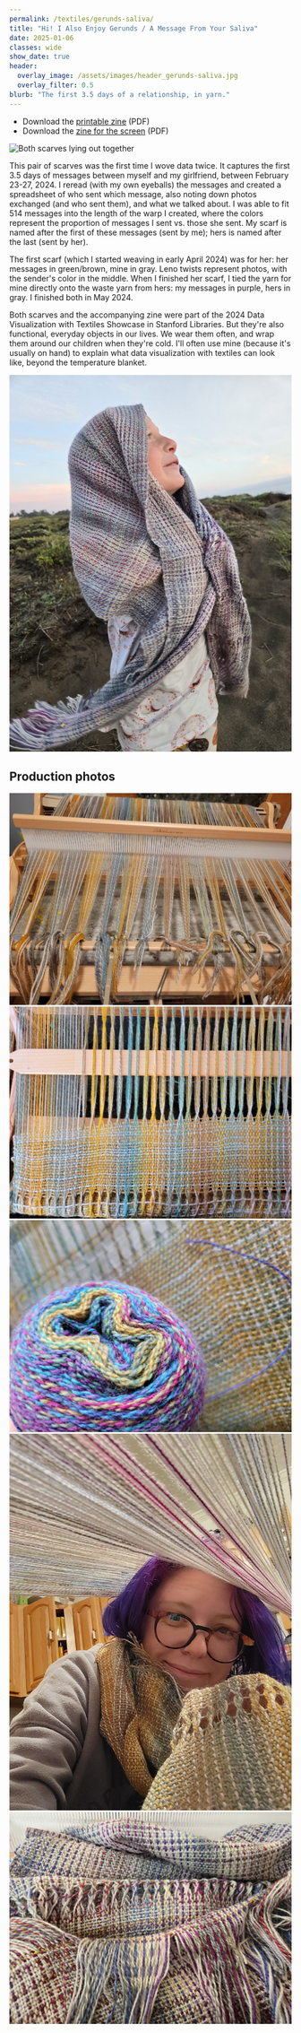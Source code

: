 ```yaml
---
permalink: /textiles/gerunds-saliva/
title: "Hi! I Also Enjoy Gerunds / A Message From Your Saliva"
date: 2025-01-06
classes: wide
show_date: true
header:
  overlay_image: /assets/images/header_gerunds-saliva.jpg
  overlay_filter: 0.5
blurb: "The first 3.5 days of a relationship, in yarn."
---
```


- Download the [printable zine](/assets/zines/gerunds-saliva-print.pdf) (PDF)
- Download the [zine for the screen](/assets/zines/gerunds-saliva-screen.pdf) (PDF)

![Both scarves lying out together](/assets/images/gerunds-saliva.jpg)

This pair of scarves was the first time I wove data twice. It captures the first 3.5 days of messages between myself and my girlfriend, between February 23-27, 2024. I reread (with my own eyeballs) the messages and created a spreadsheet of who sent which message, also noting down photos exchanged (and who sent them), and what we talked about. I was able to fit 514 messages into the length of the warp I created, where the colors represent the proportion of messages I sent vs. those she sent. My scarf is named after the first of these messages (sent by me); hers is named after the last (sent by her).

The first scarf (which I started weaving in early April 2024) was for her: her messages in green/brown, mine in gray. Leno twists represent photos, with the sender's color in the middle. When I finished her scarf, I tied the yarn for mine directly onto the waste yarn from hers: my messages in purple, hers in gray. I finished both in May 2024.

Both scarves and the accompanying zine were part of the 2024 Data Visualization with Textiles Showcase in Stanford Libraries. But they're also functional, everyday objects in our lives. We wear them often, and wrap them around our children when they're cold. I'll often use mine (because it's usually on hand) to explain what data visualization with textiles can look like, beyond the temperature blanket.

![A child wrapped in the gray and purple shawl](/assets/images/gerunds-paul.jpg)

## Production photos

![Winding on the warp of the first shawl](/assets/images/saliva-warp.jpg)
![Making leno twists](/assets/images/saliva-leno-twists.jpg)
![Yarns used for the shawls](/assets/images/saliva-purple-yarn.jpg)
![Tying on the new warp while wearing the first shawl](/assets/images/gerunds-warp.jpg)
![The second shawl, right off the loom](/assets/images/gerunds-offloom.jpg)